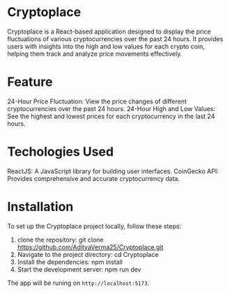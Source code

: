 # Cryptoplace
Cryptoplace is a React-based application designed to display the price fluctuations of various cryptocurrencies over the past 24 hours. It provides users with insights into the high and low values for each crypto coin, helping them track and analyze price movements effectively.

# Feature
 24-Hour Price Fluctuation: View the price changes of different cryptocurrencies over the past 24 hours.
 24-Hour High and Low Values: See the highest and lowest prices for each cryptocurrency in the last 24 hours. 

# Techologies Used
ReactJS: A JavaScript library for building user interfaces.
CoinGecko API: Provides comprehensive and accurate cryptocurrency data.

# Installation
To set up the Cryptoplace project locally, follow these steps:

1. clone the repository:
git clone https://github.com/AdityaVerma25/Cryptoplace.git
2. Navigate to the project directory:
cd Cryptoplace
3. Install the dependencies:
npm install
4. Start the development server:
npm run dev

The app will be runing on `http://localhost:5173`.
